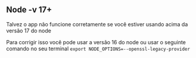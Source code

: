 ## Node -v 17+

Talvez o app não funcione corretamente se você estiver usando acima da versão 17 do node

Para corrigir isso você pode usar a versão 16 do node ou usar o seguinte comando no seu terminal `export NODE_OPTIONS=--openssl-legacy-provider`